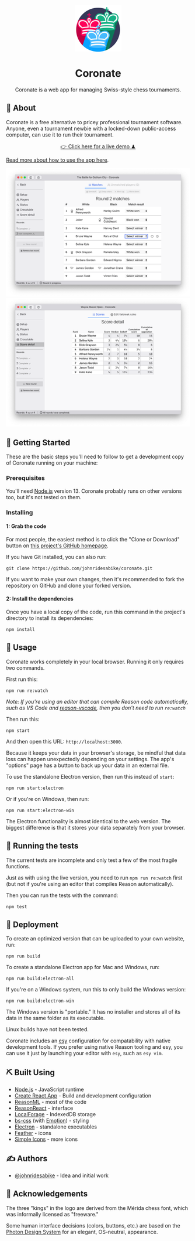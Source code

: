 <div align="center">
<img alt="Logo" src="graphics-src/icon-min.svg" height="128" width="128" />
<h1>Coronate</h1>
</div>

<p align="center">Coronate is a web app for managing Swiss-style chess tournaments.</p>

## 🧐 About

Coronate is a free alternative to pricey professional tournament software.
Anyone, even a tournament newbie with a locked-down public-access computer, can
use it to run their tournament.

<p align="center"><a href="https://johnridesa.bike/coronate/">👉 Click here for a live demo ♟</a></p>

[Read more about how to use the app here](https://johnridesa.bike/software/coronate/).

![Round screenshot](./screenshot-round.png)
![Scoring screenshot](./screenshot-score-detail.png)

## 🏁 Getting Started

These are the basic steps you'll need to follow to get a development copy of
Coronate running on your machine:

### Prerequisites

You'll need [Node.js](https://nodejs.org/) version 13. Coronate probably runs
on other versions too, but it's not tested on them.

### Installing

#### 1: Grab the code

For most people, the easiest method is to click the "Clone or Download" button
on [this project's GitHub homepage](https://github.com/johnridesabike/coronate).

If you have Git installed, you can also run:
```
git clone https://github.com/johnridesabike/coronate.git
```

If you want to make your own changes, then it's recommended to fork the
repository on GitHub and clone your forked version.

#### 2: Install the dependencies

Once you have a local copy of the code, run this command in the project's
directory to install its dependencies:
```
npm install
```

## 🎈 Usage

Coronate works completely in your local browser. Running it only requires two 
commands.

First run this:

```
npm run re:watch
```

*Note: If you're using an editor that can compile Reason code automatically,
such as VS Code and
[reason-vscode](https://marketplace.visualstudio.com/items?itemName=jaredly.reason-vscode),
then you don't need to run `re:watch`*

Then run this:

```
npm start
```

And then open this URL: `http://localhost:3000`.

Because it keeps your data in your browser's storage, be mindful that data loss
can happen unexpectedly depending on your settings. The app's "options" page has
a button to back up your data in an external file.


To use the standalone Electron version, then run this instead of `start`:
```
npm run start:electron
```
Or if you're on Windows, then run:
```
npm run start:electron-win
```
The Electron functionality is almost identical to the web version. The biggest 
difference is that it stores your data separately from your browser.

## 🔧 Running the tests

The current tests are incomplete and only test a few of the most fragile
functions.

Just as with using the live version, you need to run `npm run re:watch` first
(but not if you're using an editor that compiles Reason automatically).

Then you can run the tests with the command:
```
npm test
```

## 🚀 Deployment 

To create an optimized version that can be uploaded to your own website, run:

```
npm run build
```

To create a standalone Electron app for Mac and Windows, run: 
```
npm run build:electron-all
```

If you're on a Windows system, run this to only build the Windows version:
```
npm run build:electron-win
```

The Windows version is "portable." It has no installer and stores all of its
data in the same folder as its executable.

Linux builds have not been tested.

Coronate includes an [esy](https://esy.sh/) configuration for compatability with
native development tools. If you prefer using native Reason tooling and esy, you
can use it just by launching your editor with `esy`, such as `esy vim`.

## ⛏️ Built Using

- [Node.js](https://nodejs.org/en/) - JavaScript runtime
- [Create React App](https://create-react-app.dev) - Build and development configuration
- [ReasonML](https://reasonml.github.io) - most of the code
- [ReasonReact](https://reasonml.github.io/reason-react/) - interface
- [LocalForage](https://localforage.github.io/localForage/) - IndexedDB storage
- [bs-css](https://github.com/SentiaAnalytics/bs-css) (with [Emotion](https://emotion.sh/)) - styling
- [Electron](https://electronjs.org/) - standalone executables
- [Feather](https://feathericons.com/) - icons
- [Simple Icons](http://simpleicons.org/) - more icons

## ✍️ Authors

- [@johnridesabike](https://github.com/johnridesabike) - Idea and initial work

## 🎉 Acknowledgements 

The three "kings" in the logo are derived from the Mérida chess font, which was 
informally licensed as "freeware."

Some human interface decisions (colors, buttons, etc.) are based on the
[Photon Design System](https://design.firefox.com/photon/) for an elegant,
OS-neutral, appearance.
